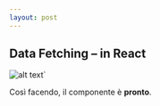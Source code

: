 ```yaml
---
layout: post
---
```


## Data Fetching – in React

![alt text](./images/gallery3.png)`

Così facendo, il componente è **pronto**.